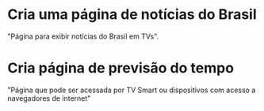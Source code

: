 # Cria uma página de notícias do Brasil
"Página para exibir notícias do Brasil em TVs".

# Cria página de previsão do tempo
"Página que pode ser acessada por TV Smart ou dispositivos com acesso a navegadores de internet"
